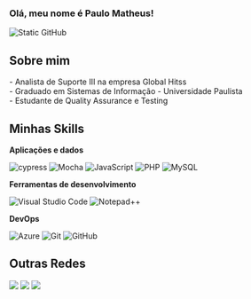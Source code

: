 ### Olá, meu nome é Paulo Matheus!

<img src="https://img.shields.io/static/v1?label=GITHUB&message=paulomatheusk&color=f8efd4&style=for-the-badge&logo=GitHub" alt="Static GitHub">

## Sobre mim
<p>- Analista de Suporte III na empresa Global Hitss<br>
- Graduado em Sistemas de Informação - Universidade Paulista<br>
- Estudante de Quality Assurance e Testing</p>

## Minhas Skills
**Aplicações e dados**

![cypress](https://img.shields.io/badge/-cypress-%23E5E5E5?style=for-the-badge&logo=cypress&logoColor=058a5e)
![Mocha](https://img.shields.io/badge/-mocha-%238D6748?style=for-the-badge&logo=mocha&logoColor=white)
![JavaScript](https://img.shields.io/badge/javascript-%23323330.svg?style=for-the-badge&logo=javascript&logoColor=%23F7DF1E)
![PHP](https://img.shields.io/badge/php-%23777BB4.svg?style=for-the-badge&logo=php&logoColor=white)
![MySQL](https://img.shields.io/badge/mysql-4479A1.svg?style=for-the-badge&logo=mysql&logoColor=white)

**Ferramentas de desenvolvimento**

![Visual Studio Code](https://img.shields.io/badge/Visual%20Studio%20Code-0078d7.svg?style=for-the-badge&logo=visual-studio-code&logoColor=white)
![Notepad++](https://img.shields.io/badge/Notepad++-90E59A.svg?style=for-the-badge&logo=notepad%2b%2b&logoColor=black)

**DevOps**

![Azure](https://img.shields.io/badge/azure-%230072C6.svg?style=for-the-badge&logo=microsoftazure&logoColor=white)
![Git](https://img.shields.io/badge/git-%23F05033.svg?style=for-the-badge&logo=git&logoColor=white)
![GitHub](https://img.shields.io/badge/github-%23121011.svg?style=for-the-badge&logo=github&logoColor=white)

## Outras Redes
<a href="https://www.linkedin.com/in/paulo-matheus-gallo" target="_blank"><img loading="lazy" src="https://img.shields.io/badge/-LinkedIn-%230077B5?style=for-the-badge&logo=linkedin&logoColor=white" target="_blank"></a>
<a href="https://www.last.fm/user/kinneredm" target="_blank"><img loading="lazy" src="https://img.shields.io/badge/last.fm-D51007?style=for-the-badge&logo=last.fm&logoColor=white" target="_blank"></a>
<a href="https://open.spotify.com/user/kinner1" target="_blank"><img loading="lazy" src="https://img.shields.io/badge/Spotify-1ED760?style=for-the-badge&logo=spotify&logoColor=white" target="_blank"></a>
